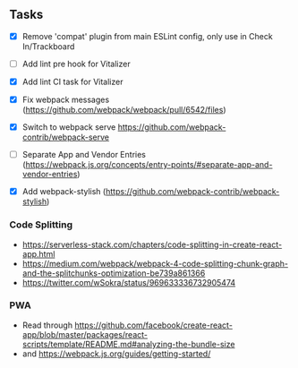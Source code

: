 ## Tasks
- [x] Remove 'compat' plugin from main ESLint config, only use in Check In/Trackboard
- [ ] Add lint pre hook for Vitalizer
- [x] Add lint CI task for Vitalizer
- [x] Fix webpack messages (https://github.com/webpack/webpack/pull/6542/files)
- [x] Switch to webpack serve https://github.com/webpack-contrib/webpack-serve
- [ ] Separate App and Vendor Entries (https://webpack.js.org/concepts/entry-points/#separate-app-and-vendor-entries)
- [x] Add webpack-stylish (https://github.com/webpack-contrib/webpack-stylish)


### Code Splitting
- https://serverless-stack.com/chapters/code-splitting-in-create-react-app.html
- https://medium.com/webpack/webpack-4-code-splitting-chunk-graph-and-the-splitchunks-optimization-be739a861366
- https://twitter.com/wSokra/status/969633336732905474


### PWA
- Read through https://github.com/facebook/create-react-app/blob/master/packages/react-scripts/template/README.md#analyzing-the-bundle-size
- and https://webpack.js.org/guides/getting-started/
